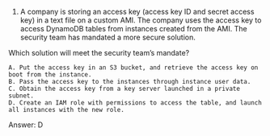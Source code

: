 1) A company is storing an access key (access key ID and secret access key) in a text file on a custom AMI. The company 
uses the access key to access DynamoDB tables from instances created from the AMI. The security team has mandated a more 
secure solution.

Which solution will meet the security team’s mandate?

    A. Put the access key in an S3 bucket, and retrieve the access key on boot from the instance.
    B. Pass the access key to the instances through instance user data.
    C. Obtain the access key from a key server launched in a private subnet.
    D. Create an IAM role with permissions to access the table, and launch all instances with the new role.
    
Answer: D

